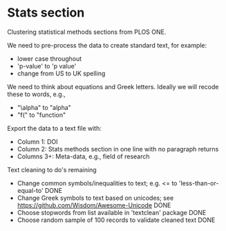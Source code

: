 # Stats section
Clustering statistical methods sections from PLOS ONE.

We need to pre-process the data to create standard text, for example:
* lower case throughout
* 'p-value' to 'p value'
* change from US to UK spelling

We need to think about equations and Greek letters. Ideally we will recode these to words, e.g., 
* "\alpha" to "alpha"
* "f(" to "function"

Export the data to a text file with:
* Column 1: DOI
* Column 2: Stats methods section in one line with no paragraph returns
* Columns 3+: Meta-data, e.g., field of research

Text cleaning to do's remaining
* Change common symbols/inequalities to text; e.g. <= to 'less-than-or-equal-to' DONE
* Change Greek symbols to text based on unicodes; see https://github.com/Wisdom/Awesome-Unicode DONE
* Choose stopwords from list available in 'textclean' package DONE
* Choose random sample of 100 records to validate cleaned text DONE
